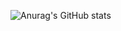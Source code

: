 ![Anurag's GitHub stats](https://github-readme-stats.vercel.app/api?username=Juyeon-Ji&show_icons=true&theme=radical)
